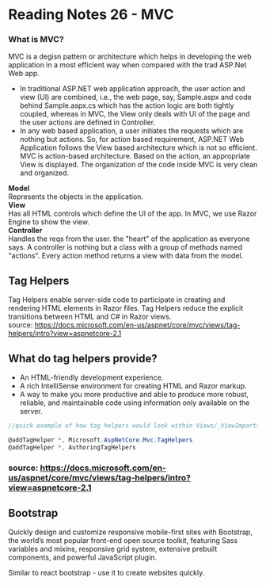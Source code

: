 # Reading Notes 26 - MVC

### What is MVC?
MVC is a degisn pattern or architecture which helps in developing the web application in a most efficient way when compared with the trad ASP.Net Web app.

- In traditional ASP.NET web application approach, the user action and view (UI) are combined, i.e., the web page, say, Sample.aspx and code behind Sample.aspx.cs which has the action logic are both tightly coupled, whereas in MVC, the View only deals with UI of the page and the user actions are defined in Controller.
- In any web based application, a user initiates the requests which are nothing but actions. So, for action based requirement, ASP.NET Web Application follows the View based architecture which is not so efficient. MVC is action-based architecture. Based on the action, an appropriate View is displayed. The organization of the code inside MVC is very clean and organized.

<b>Model</b> <br>
    Represents the objects in the application. <br>
<b>View</b>  
    Has all HTML controls which define the UI of the app. In MVC, we use Razor Engine to show the view. <br>
<b>Controller</b> <br>
    Handles the reqs from the user. the "heart" of the application as everyone says. A controller is nothing but a class with a group of methods named "actions". Every action method returns a view with data from the model.

## Tag Helpers

Tag Helpers enable server-side code to participate in creating and rendering HTML elements in Razor files. Tag Helpers reduce the explicit transitions between HTML and C# in Razor views.  
source: https://docs.microsoft.com/en-us/aspnet/core/mvc/views/tag-helpers/intro?view=aspnetcore-2.1

## What do tag helpers provide?
- An HTML-friendly development experience.
- A rich IntelliSense environment for creating HTML and Razor markup.
- A way to make you more productive and able to produce more robust, reliable, and maintainable code using information only available on the server.  

``` cs
//quick example of how tag helpers would look within Views/_ViewImports.cshtml

@addTagHelper *, Microsoft.AspNetCore.Mvc.TagHelpers
@addTagHelper *, AuthoringTagHelpers

```
### source: https://docs.microsoft.com/en-us/aspnet/core/mvc/views/tag-helpers/intro?view=aspnetcore-2.1

## Bootstrap

Quickly design and customize responsive mobile-first sites with Bootstrap, the world’s most popular front-end open source toolkit, featuring Sass variables and mixins, responsive grid system, extensive prebuilt components, and powerful JavaScript plugin.  

Similar to react bootstrap - use it to create websites quickly.